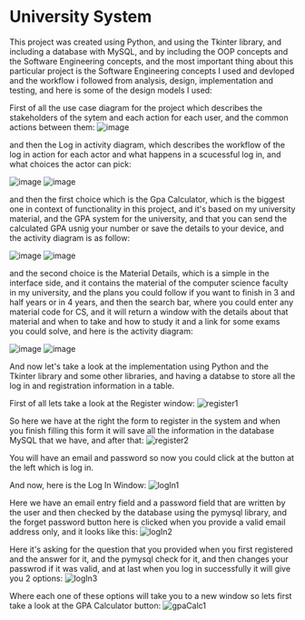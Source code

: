 # University System

This project was created using Python, and using the Tkinter library, and including a database with MySQL, 
and by including the OOP concepts and the Software Engineering concepts, and the most important thing about this particular project is 
the Software Engineering concepts I used and devloped and the workflow i followed from analysis, design, implementation and testing, and here is some 
of the design models I used:

First of all the use case diagram for the project which describes the stakeholders of the sytem and each action for each user, and the common 
actions between them:
![image](https://user-images.githubusercontent.com/74671857/155380605-e42c5090-c47d-444b-9560-73dc59873920.png)

and then the Log in activity diagram, which describes the workflow of the log in action for each actor and what happens in a scucessful log in, and 
what choices the actor can pick:

![image](https://user-images.githubusercontent.com/74671857/155380761-4e3d2aa5-fa60-4a58-969a-d2ee4743fcdb.png)
![image](https://user-images.githubusercontent.com/74671857/155380835-8d53082f-7787-4f3d-adae-866981eb059f.png)


and then the first choice which is the Gpa Calculator, which is the biggest one in context of functionality in this project, and it's based on my university material,
and the GPA system for the university, and that you can send the calculated GPA usnig your number or save the details to your device, and the activity diagram is as 
follow:

![image](https://user-images.githubusercontent.com/74671857/155380966-35425e9c-a448-447e-a7c3-99e633bd8f3d.png)
![image](https://user-images.githubusercontent.com/74671857/155381038-38347653-7167-4e8d-a1f5-f60cbee0c230.png)


and the second choice is the Material Details, which is a simple in the interface side, and it contains the material of the computer science faculty in my university,
and the plans you could follow if you want to finish in 3 and half years or in 4 years, and then the search bar, where you could enter any material code for CS, and
it will return a window with the details about that material and when to take and how to study it and a link for some exams you could solve, and here is the activity 
diagram:

![image](https://user-images.githubusercontent.com/74671857/155381171-9acd14df-c4e1-4bd6-8461-ce52aef9ca76.png)
![image](https://user-images.githubusercontent.com/74671857/155381242-195f5be2-4d6f-4e59-8836-385106f3c101.png)


And now let's take a look at the implementation using Python and the Tkinter library and some other libraries, and having a databse to store all the log in and registration information in a table.

First of all lets take a look at the Register window:
![register1](https://user-images.githubusercontent.com/74671857/155679889-e1725e6e-13ae-4472-a79f-744aca08c913.JPG)

So here we have at the right the form to register in the system and when you finish filling this form it will save all the information in the database MySQL that we have, and after that:
![register2](https://user-images.githubusercontent.com/74671857/155680092-98f247e4-b4c8-4c2a-be3c-59f160b7560f.JPG)

You will have an email and password so now you could click at the button at the left which is log in.

And now, here is the Log In Window:
![logIn1](https://user-images.githubusercontent.com/74671857/155678934-cfbf74e9-7c1c-47c8-8e0f-0013fae6a56d.JPG)

Here we have an email entry field and a password field that are written by the user and then checked by the database using the pymysql library, and the forget password button here is clicked when you provide a valid email address only, and it looks like this:
![logIn2](https://user-images.githubusercontent.com/74671857/155679234-34c61eab-5add-416b-b0d0-9d63dd28035f.JPG)

Here it's asking for the question that you provided when you first registered and the answer for it, and the pymysql check for it, and then changes your passwrod if it was valid, and at last when you log in successfully it will give you 2 options:
![logIn3](https://user-images.githubusercontent.com/74671857/155679581-12b6795b-5565-42ce-ae67-3a0e5b6e70c4.JPG)

Where each one of these options will take you to a new window so lets first take a look at the GPA Calculator button:
![gpaCalc1](https://user-images.githubusercontent.com/74671857/155680253-8fb89974-a97d-48f3-9abb-e69ccb3d0148.JPG)





